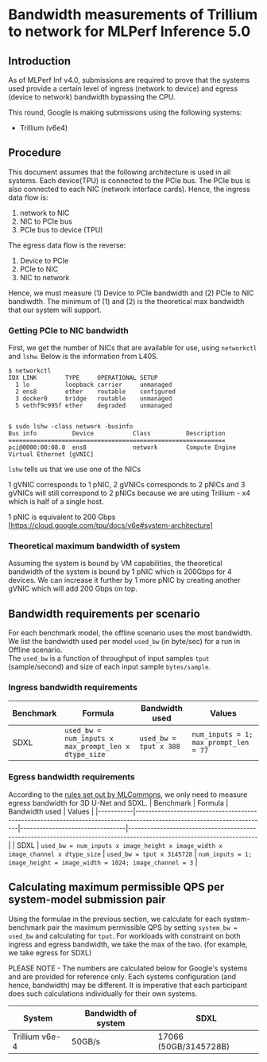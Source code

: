 # Bandwidth measurements of Trillium to network for MLPerf Inference 5.0

## Introduction
As of MLPerf Inf v4.0, submissions are required to prove that the systems used provide a certain level of ingress (network to device) and egress (device to network) bandwidth bypassing the CPU.

This round, Google is making submissions using the following systems:
- Trillium (v6e4)

## Procedure
This document assumes that the following architecture is used in all systems. Each device(TPU) is connected to the PCIe bus. The PCIe bus is also connected to each NIC (network interface cards). Hence, the ingress data flow is: 
1. network to NIC
2. NIC to PCIe bus
3. PCIe bus to device (TPU)

The egress data flow is the reverse:
1. Device to PCIe
2. PCIe to NIC
3. NIC to network

Hence, we must measure (1) Device to PCIe bandwidth and (2) PCIe to NIC bandiwdth. The minimum of (1) and (2) is the theoretical max bandwidth that our system will support.  

### Getting PCIe to NIC bandwidth
First, we get the number of NICs that are available for use, using `networkctl` and `lshw`. Below is the information from L40S.

```
$ networkctl
IDX LINK        TYPE     OPERATIONAL SETUP     
  1 lo          loopback carrier     unmanaged
  2 ens8        ether    routable    configured
  3 docker0     bridge   routable    unmanaged
  5 vethf9c995f ether    degraded    unmanaged


$ sudo lshw -class network -businfo
Bus info          Device           Class          Description
=============================================================
pci@0000:00:08.0  ens8             network        Compute Engine Virtual Ethernet [gVNIC]

```

`lshw` tells us that we use one of the NICs 

1 gVNIC corresponds to 1 pNIC,  2 gVNICs corresponds to 2 pNICs and 3 gVNICs will still correspond to 2 pNICs because we are using Trillium - x4 which is half of a single host.

1 pNIC is equivalent to 200 Gbps [https://cloud.google.com/tpu/docs/v6e#system-architecture]


### Theoretical maximum bandwidth of system
Assuming the system is bound by VM capabilities, the theoretical bandwidth of the system is bound by 1 pNIC which is 200Gbps for 4 devices. We can increase it further by 1 more pNIC by creating another gVNIC which will add 200 Gbps on top.

## Bandwidth requirements per scenario
For each benchmark model, the offline scenario uses the most bandwidth. We list the bandwidth used per model `used_bw` (in byte/sec) for a run in Offline scenario.  
The `used_bw` is a function of throughput of input samples `tput` (sample/second) and size of each input sample `bytes/sample`.  

### Ingress bandwidth requirements

| Benchmark | Formula                                                                                                               | Bandwidth used                  | Values                                                                                                               |
|-----------|-----------------------------------------------------------------------------------------------------------------------|---------------------------------|----------------------------------------------------------------------------------------------------------------------| 
| SDXL      | ```used_bw = num_inputs x max_prompt_len x dtype_size```                                                              | ```used_bw = tput x 308```      | ```num_inputs = 1; max_prompt_len = 77```                                                                            |

### Egress bandwidth requirements

According to the [rules set out by MLCommons](https://github.com/mlcommons/inference_policies/blob/master/inference_rules.adoc#b2-egress-bandwidth), we only need to measure egress bandwidth for 3D U-Net and SDXL. 
| Benchmark | Formula                                                                                                               | Bandwidth used                  | Values                                                                                                               |
|-----------|-----------------------------------------------------------------------------------------------------------------------|---------------------------------|----------------------------------------------------------------------------------------------------------------------|
| SDXL      | ```used_bw = num_inputs x image_height x image_width x image_channel x dtype_size```                                  | ```used_bw = tput x 3145728```  | ```num_inputs = 1; image_height = image_width = 1024; image_channel = 3```                                           |

## Calculating maximum permissible QPS per system-model submission pair
Using the formulae in the previous section, we calculate for each system-benchmark pair the maximum permissible QPS by setting `system_bw = used_bw` and calculating for `tput`.
For workloads with constraint on both ingress and egress bandwidth, we take the max of the two. (for example, we take egress for SDXL)

PLEASE NOTE - The numbers are calculated below for Google's  systems and are provided for reference only. Each systems configuration (and hence, bandwidth) may be different. It is imperative that each participant does such calculations individually for their own systems.

| System                       | Bandwidth of system | SDXL         |
|------------------------------|---------------------|-------------|
|Trillium v6e-4                     | 50GB/s             | 17066 (50GB/3145728B) |